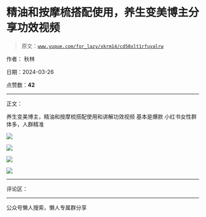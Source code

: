 # 精油和按摩梳搭配使用，养生变美博主分享功效视频

> 原文：[`www.yuque.com/for_lazy/xkrm14/cd50xlt1rfuyalrw`](https://www.yuque.com/for_lazy/xkrm14/cd50xlt1rfuyalrw)

作者： 秋林

日期：2024-03-26

点赞数：**42**

* * *

正文：

养生变美博主，精油和按摩梳搭配使用和讲解功效视频 基本是爆款 小红书女性群体多，人群精准

![](img/368e6a769f368db46f6a5d1158ac7bc7.png)

![](img/5865f2656a7bcd151ba28327161a3922.png)

![](img/b8d61d77972a42d362a3702da58af407.png)

![](img/5665e839e63460b147f413e0e39c8e5b.png)

* * *

评论区：

* * *

公众号懒人搜索，懒人专属群分享